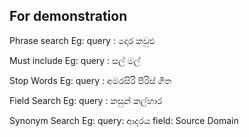 ## For demonstration

Phrase search
Eg:
query : දොර කවුළු

Must include
Eg:
query : සල් මල්

Stop Words
Eg:
query : අමරසිරි පීරිස් ගීත

Field Search
Eg:
query : කසුන් කල්හාර

Synonym Search
Eg:
query: ආදරය
field: Source Domain




